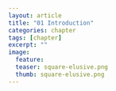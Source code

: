 ```yaml
---
layout: article
title: "01 Introduction"
categories: chapter
tags: [chapter]
excerpt: ""
image:
  feature: 
  teaser: square-elusive.png
  thumb: square-elusive.png
---
```

